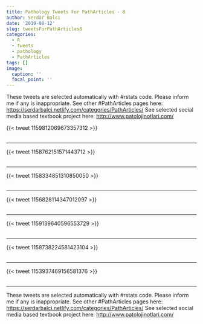 ```yaml
---
title: Pathology Tweets For PathArticles - 8
author: Serdar Balci
date: '2019-08-12'
slug: tweetsForPathArticles8
categories:
  - R
  - tweets
  - pathology
  - PathArticles
tags: []
image:
  caption: ''
  focal_point: ''
---
```



These tweets are selected automatically with #rstats code. Please inform me if any is inappropriate.
See other #PathArticles pages here: https://serdarbalci.netlify.com/categories/PathArticles/ 
See selected social media based textbook project here: http://www.patolojinotlari.com/

{{< tweet 1159812069673357312 >}}
<br>
<br>
<hr>
{{< tweet 1158762151571443712 >}}
<br>
<br>
<hr>
{{< tweet 1158334851310850050 >}}
<br>
<br>
<hr>
{{< tweet 1156828114347012097 >}}
<br>
<br>
<hr>
{{< tweet 1159139640596553729 >}}
<br>
<br>
<hr>
{{< tweet 1158738224581423104 >}}
<br>
<br>
<hr>
{{< tweet 1153937469156581376 >}}
<br>
<br>
<hr>


These tweets are selected automatically with #rstats code. Please inform me if any is inappropriate.
See other #PathArticles pages here: https://serdarbalci.netlify.com/categories/PathArticles/ 
See selected social media based textbook project here: http://www.patolojinotlari.com/
